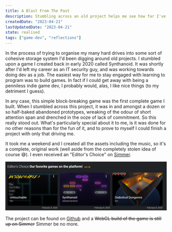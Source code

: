 ```yaml
---
title: A Blast From The Past
description: Stumbling across an old project helps me see how far I've come, but also what's been lost along the way.
createdDate: "2023-04-21"
lastUpdatedDate: "2023-04-21"
state: realised
tags: ["game-dev", "reflections"]
---
```


In the process of trying to organise my many hard drives into some sort of cohesive storage system I'd been digging around old projects. I stumbled upon a game I created back in early 2020 called Synthanoid. It was shortly after I'd left my career as an IT security guy, and was working towards doing dev as a job. The easiest way for me to stay engaged with learning to program was to build games. In fact if I could get away with being a penniless indie game dev, I probably would, alas, I like nice things (to my detriment I guess).

In any case, this simple block-breaking game was the first complete game I built. When I stumbled across this project, it was in and amongst a dozen or so half-baked abandoned prototypes, wreaking of the odour of short attention span and drenched in the ooze of lack of commitment. So this really stood out. What's particularly special about it to me, is it was done for no other reasons than for the fun of it, and to prove to myself I could finish a project with only that driving me.

It took me a weekend and I created all the assets including the music, so it's a complete, original work (well aside from the completely stolen idea of course 😅). I even received an "Editor's Choice" on [Simmer](https://simmer.io).

![Screenshot of Synthanoid on the Simmer home-page](../../src/assets/synthanoid-simmer.png)

The project can be found on [Github](https://github.com/danlechambre/Synthanoid) and a ~~WebGL build of the game is still up on Simmer~~ Simmer be no more.
